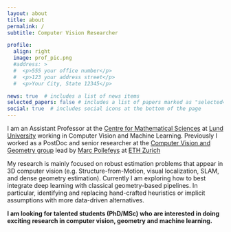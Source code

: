 ```yaml
---
layout: about
title: about
permalink: /
subtitle: Computer Vision Researcher

profile:
  align: right
  image: prof_pic.png
  #address: >
  #  <p>555 your office number</p>
  #  <p>123 your address street</p>
  #  <p>Your City, State 12345</p>

news: true  # includes a list of news items
selected_papers: false # includes a list of papers marked as "selected={true}"
social: true  # includes social icons at the bottom of the page
---
```

I am an Assistant Professor at the [Centre for Mathematical Sciences](https://www.maths.lu.se/english/) at [Lund University](https://www.lunduniversity.lu.se/) working in Computer Vision and Machine Learning. Previously I worked as a PostDoc and senior researcher at the [Computer Vision and Geometry group](https://cvg.ethz.ch) lead by [Marc Pollefeys](https://people.inf.ethz.ch/pomarc/) at [ETH Zurich](https://www.ethz.ch)

My research is mainly focused on robust estimation problems that appear in 3D computer vision (e.g. Structure-from-Motion, visual localization, SLAM, and dense geometry estimation). Currently I am exploring how to best integrate deep learning with classical geometry-based pipelines. In particular, identifying and replacing hand-crafted heuristics or implicit assumptions with more data-driven alternatives.

**I am looking for talented students (PhD/MSc) who are interested in doing exciting research in computer vision, geometry and machine learning.**